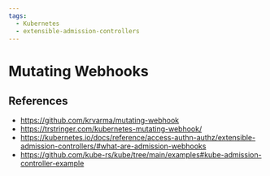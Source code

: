 ```yaml
---
tags:
  - Kubernetes
  - extensible-admission-controllers
---
```


# Mutating Webhooks

## References

- <https://github.com/krvarma/mutating-webhook>
- <https://trstringer.com/kubernetes-mutating-webhook/>
- <https://kubernetes.io/docs/reference/access-authn-authz/extensible-admission-controllers/#what-are-admission-webhooks>
- <https://github.com/kube-rs/kube/tree/main/examples#kube-admission-controller-example>
